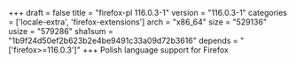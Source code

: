 +++
draft = false
title = "firefox-pl 116.0.3-1"
version = "116.0.3-1"
categories = ['locale-extra', 'firefox-extensions']
arch = "x86_64"
size = "529136"
usize = "579286"
sha1sum = "1b9f24d50ef2b623b2e4be9491c33a09d72b3616"
depends = "['firefox>=116.0.3']"
+++
Polish language support for Firefox